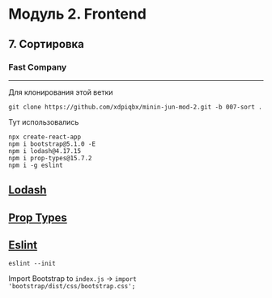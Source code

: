 # Модуль 2. Frontend

## 7. Сортировка

### Fast Company

---

Для клонирования этой ветки

```code
git clone https://github.com/xdpiqbx/minin-jun-mod-2.git -b 007-sort .
```

Тут использовались

```code
npx create-react-app
npm i bootstrap@5.1.0 -E
npm i lodash@4.17.15
npm i prop-types@15.7.2
npm i -g eslint
```

## [Lodash](https://lodash.com/)

## [Prop Types](https://www.npmjs.com/package/prop-types)

## [Eslint](https://eslint.org/)

```code
eslint --init
```

Import Bootstrap to `index.js` -> `import 'bootstrap/dist/css/bootstrap.css';`
